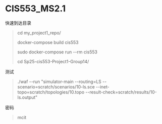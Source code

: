 # CIS553_MS2.1

快速到达目录
> cd my_project1_repo/
> 
> docker-compose build cis553
> 
> sudo  docker-compose run --rm cis553
> 
> cd Sp25-cis553-Project1-Group14/

测试
> ./waf --run "simulator-main --routing=LS --scenario=scratch/scenarios/10-ls.sce --inet-topo=scratch/topologies/10.topo --result-check=scratch/results/10-ls.output"


密码
> mcit
